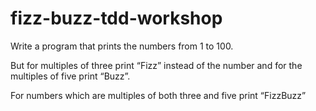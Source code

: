 # fizz-buzz-tdd-workshop

Write a program that prints the numbers from 1 to 100.

But for multiples of three print “Fizz” instead of the number and for the multiples of five print “Buzz”. 

For numbers which are multiples of both three and five print “FizzBuzz”
